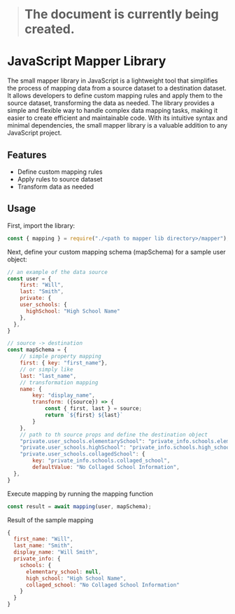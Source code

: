 > # The document is currently being created.

# JavaScript Mapper Library

The small mapper library in JavaScript is a lightweight tool that simplifies the process of mapping data from a source dataset to a destination dataset. It allows developers to define custom mapping rules and apply them to the source dataset, transforming the data as needed. The library provides a simple and flexible way to handle complex data mapping tasks, making it easier to create efficient and maintainable code. With its intuitive syntax and minimal dependencies, the small mapper library is a valuable addition to any JavaScript project.

## Features

- Define custom mapping rules
- Apply rules to source dataset
- Transform data as needed

## Usage

First, import the library:

```js
const { mapping } = require("./<path to mapper lib directory>/mapper");
```

Next, define your custom mapping schema (mapSchema) for a sample user object:

```js
// an example of the data source
const user = {
    first: "Will",
    last: "Smith",
    private: {
    user_schools: {
      highSchool: "High School Name"
    },
  },
}

// source -> destination
const mapSchema = {
    // simple property mapping
    first: { key: "first_name"},
    // or simply like
    last: "last_name",
    // transformation mapping
    name: {
        key: "display_name",
        transform: ({source}) => {
            const { first, last } = source;
            return `${first} ${last}`
        }
    },
    // path to th source props and define the destination object
    "private.user_schools.elementarySchool": "private_info.schools.elementary_school",
    "private.user_schools.highSchool": "private_info.schools.high_school",
    "private.user_schools.collagedSchool": {
        key: "private_info.schools.collaged_school",
        defaultValue: "No Collaged School Information",
  },
}
```

Execute mapping by running the mapping function

```js
const result = await mapping(user, mapSchema);
```

Result of the sample mapping

```js
{
  first_name: "Will",
  last_name: "Smith",
  display_name: "Will Smith",
  private_info: {
    schools: {
      elementary_school: null,
      high_school: "High School Name",
      collaged_school: "No Collaged School Information"
    }
  }
}
```
